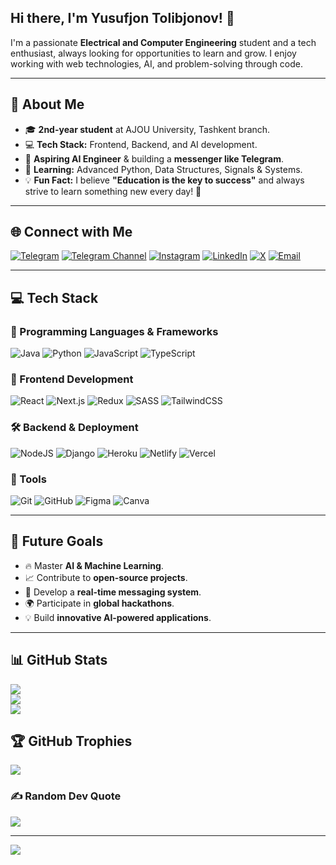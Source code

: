 ## Hi there, I'm Yusufjon Tolibjonov! 👋

I'm a passionate **Electrical and Computer Engineering** student and a tech enthusiast, always looking for opportunities to learn and grow. I enjoy working with web technologies, AI, and problem-solving through code.

---

## 🌟 About Me
- 🎓 **2nd-year student** at AJOU University, Tashkent branch.
- 💻 **Tech Stack:** Frontend, Backend, and AI development.
- 🚀 **Aspiring AI Engineer** & building a **messenger like Telegram**.
- 📖 **Learning:** Advanced Python, Data Structures, Signals & Systems.
- 💡 **Fun Fact:** I believe **"Education is the key to success"** and always strive to learn something new every day! 🚀

---

## 🌐 Connect with Me
[![Telegram](https://img.shields.io/badge/Telegram-2CA5E0?logo=telegram&logoColor=white)](https://t.me/Tol7bjonov_05) [![Telegram Channel](https://img.shields.io/badge/Telegram%20Channel-%232CA5E0.svg?logo=telegram&logoColor=white)](https://t.me/Tol7bjonov) [![Instagram](https://img.shields.io/badge/Instagram-%23E4405F.svg?logo=Instagram&logoColor=white)](https://instagram.com/yusufjon.tolibjonov) [![LinkedIn](https://img.shields.io/badge/LinkedIn-%230077B5.svg?logo=linkedin&logoColor=white)](https://linkedin.com/in/yusufjon-tolibjonov) [![X](https://img.shields.io/badge/X-black.svg?logo=X&logoColor=white)](https://x.com/yusufjon.tolibjonov) [![Email](https://img.shields.io/badge/Email-D14836?logo=gmail&logoColor=white)](mailto:yusufjontolibjonov3@gmail.com)

---

## 💻 Tech Stack
### 🚀 Programming Languages & Frameworks
![Java](https://img.shields.io/badge/java-%23ED8B00.svg?style=for-the-badge&logo=openjdk&logoColor=white) ![Python](https://img.shields.io/badge/python-3670A0?style=for-the-badge&logo=python&logoColor=ffdd54) ![JavaScript](https://img.shields.io/badge/javascript-%23323330.svg?style=for-the-badge&logo=javascript&logoColor=%23F7DF1E) ![TypeScript](https://img.shields.io/badge/typescript-%23007ACC.svg?style=for-the-badge&logo=typescript&logoColor=white)

### 🎨 Frontend Development
![React](https://img.shields.io/badge/react-%2320232a.svg?style=for-the-badge&logo=react&logoColor=%2361DAFB) ![Next.js](https://img.shields.io/badge/Next-black?style=for-the-badge&logo=next.js&logoColor=white) ![Redux](https://img.shields.io/badge/redux-%23593d88.svg?style=for-the-badge&logo=redux&logoColor=white) ![SASS](https://img.shields.io/badge/SASS-hotpink.svg?style=for-the-badge&logo=SASS&logoColor=white) ![TailwindCSS](https://img.shields.io/badge/tailwindcss-%2338B2AC.svg?style=for-the-badge&logo=tailwind-css&logoColor=white)

### 🛠 Backend & Deployment
![NodeJS](https://img.shields.io/badge/node.js-6DA55F?style=for-the-badge&logo=node.js&logoColor=white) ![Django](https://img.shields.io/badge/django-%23092E20.svg?style=for-the-badge&logo=django&logoColor=white) ![Heroku](https://img.shields.io/badge/heroku-%23430098.svg?style=for-the-badge&logo=heroku&logoColor=white) ![Netlify](https://img.shields.io/badge/netlify-%23000000.svg?style=for-the-badge&logo=netlify&logoColor=#00C7B7) ![Vercel](https://img.shields.io/badge/vercel-%23000000.svg?style=for-the-badge&logo=vercel&logoColor=white)

### 📌 Tools
![Git](https://img.shields.io/badge/git-%23F05033.svg?style=for-the-badge&logo=git&logoColor=white) ![GitHub](https://img.shields.io/badge/github-%23121011.svg?style=for-the-badge&logo=github&logoColor=white) ![Figma](https://img.shields.io/badge/figma-%23F24E1E.svg?style=for-the-badge&logo=figma&logoColor=white) ![Canva](https://img.shields.io/badge/Canva-%2300C4CC.svg?style=for-the-badge&logo=Canva&logoColor=white)

---

## 🎯 Future Goals
- 🔥 Master **AI & Machine Learning**.
- 📈 Contribute to **open-source projects**.
- 📡 Develop a **real-time messaging system**.
- 🌍 Participate in **global hackathons**.
- 💡 Build **innovative AI-powered applications**.

---

## 📊 GitHub Stats
![](https://github-readme-stats.vercel.app/api?username=Tol1bjonov&theme=dark&hide_border=false&include_all_commits=false&count_private=false)<br/>
![](https://github-readme-streak-stats.herokuapp.com/?user=Tol1bjonov&theme=dark&hide_border=false)<br/>
![](https://github-readme-stats.vercel.app/api/top-langs/?username=Tol1bjonov&theme=dark&hide_border=false&include_all_commits=false&count_private=false&layout=compact)

## 🏆 GitHub Trophies
![](https://github-profile-trophy.vercel.app/?username=Tol1bjonov&theme=radical&no-frame=false&no-bg=true&margin-w=4)

### ✍️ Random Dev Quote
![](https://quotes-github-readme.vercel.app/api?type=horizontal&theme=radical)

---

[![](https://visitcount.itsvg.in/api?id=Tol1bjonov&icon=0&color=0)](https://visitcount.itsvg.in)

<!-- Proudly created with GPRM ( https://gprm.itsvg.in ) -->
